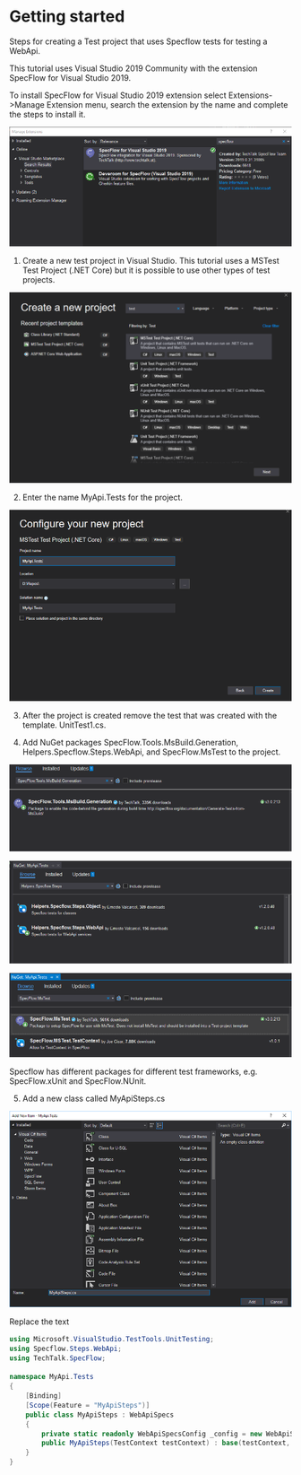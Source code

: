 # Getting started

Steps for creating a Test project that uses Specflow tests for testing a WebApi.

This tutorial uses Visual Studio 2019 Community with the extension SpecFlow for Visual Studio 2019.

To install SpecFlow for Visual Studio 2019 extension select Extensions->Manage Extension menu, search the extension by the name and complete the steps to install it.

![Extensions](specflow-extension.png)


1.	Create a new test project in Visual Studio. This tutorial uses a MSTest Test Project  (.NET Core) but it is possible to use other types of test projects.

![Create New Project](create-new-project.png)


2.	Enter the name MyApi.Tests for the project.

![Configure New Project](configure-new-project.png)


3.	After the project is created remove the test that was created with the template. UnitTest1.cs.


4.	Add NuGet packages SpecFlow.Tools.MsBuild.Generation, Helpers.Specflow.Steps.WebApi, and SpecFlow.MsTest to the project.

![SpecFlow.Tools.MsBuild.Generation](SpecFlow.Tools.MsBuild.Generation.png)

![Helpers.Specflow.Steps.WebApi](Helpers.Specflow.Steps.WebApi.png)

![SpecFlow.MsTest](SpecFlow.MsTest.png)

Specflow has different packages for different test frameworks, e.g. SpecFlow.xUnit and SpecFlow.NUnit.


5.	Add a new class called MyApiSteps.cs

![Steps File](add-steps-file.png)

Replace the text

```csharp
using Microsoft.VisualStudio.TestTools.UnitTesting;
using Specflow.Steps.WebApi;
using TechTalk.SpecFlow;

namespace MyApi.Tests
{
    [Binding]
    [Scope(Feature = "MyApiSteps")]
    public class MyApiSteps : WebApiSpecs
    {
        private static readonly WebApiSpecsConfig _config = new WebApiSpecsConfig { BaseUrl = "https://reqres.in" };
        public MyApiSteps(TestContext testContext) : base(testContext, _config) { }
    }
}
```
